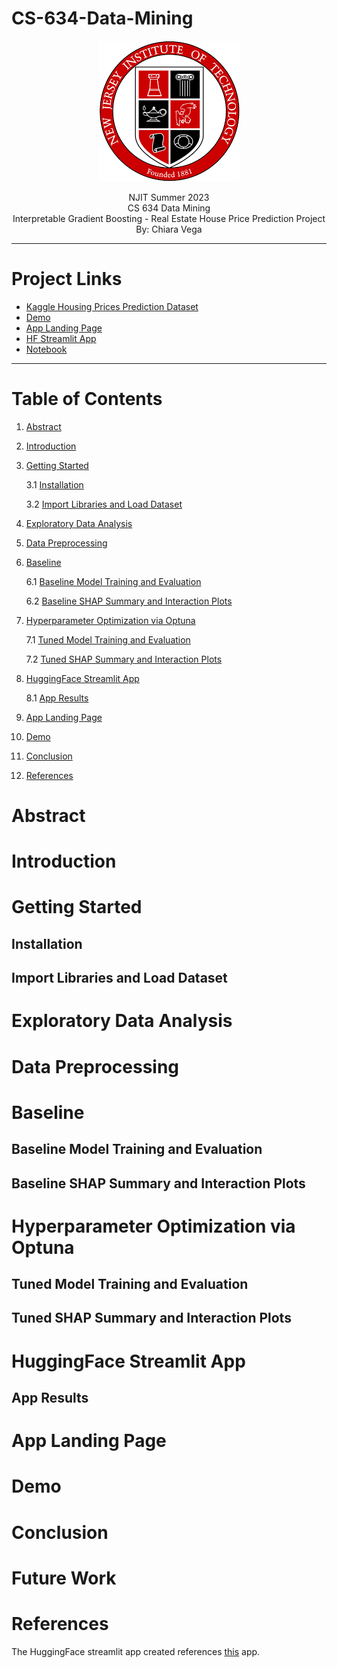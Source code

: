 # CS-634-Data-Mining

<p align="center">
<img src="/docs/img/njitlogo.png">
</p>

<p align="center">
NJIT Summer 2023 <br> CS 634 Data Mining <br> Interpretable Gradient Boosting - Real Estate House Price Prediction Project <br> By: Chiara Vega
</p>

---

# Project Links

- [Kaggle Housing Prices Prediction Dataset](https://www.kaggle.com/competitions/house-prices-advanced-regression-techniques/overview)
- [Demo](https://github.com/GHcpv24/CS-634-Data-Mining/blob/milestone-4/README.md)
- [App Landing Page](https://sites.google.com/njit.edu/real-estate-housing/)
- [HF Streamlit App](https://huggingface.co/spaces/HFcpv24/LightGBM-House-Sale-Price-Prediction)
- [Notebook](https://github.com/GHcpv24/CS-634-Data-Mining/blob/milestone-4/CS634_CVega_Notebook.ipynb)

---

# Table of Contents
1. [Abstract](#abstract)
2. [Introduction](#introduction)
3. [Getting Started](#getting-started)

   3.1 [Installation](#installation)

   3.2 [Import Libraries and Load Dataset](#import-libraries-and-load-dataset)

4. [Exploratory Data Analysis](#exploratory-data-analysis)
5. [Data Preprocessing](#data-preprocessing)
6. [Baseline](#baseline)

   6.1 [Baseline Model Training and Evaluation](#baseline-model-training-and-evaluation)
   
   6.2 [Baseline SHAP Summary and Interaction Plots](#baseline-shap-summary-and-interaction-plots)

7. [Hyperparameter Optimization via Optuna](#hyperparameter-optimization-via-optuna)

   7.1 [Tuned Model Training and Evaluation](#tuned-model-training-and-evaluation)

   7.2 [Tuned SHAP Summary and Interaction Plots](#tuned-shap-summary-and-interaction-plots)

8. [HuggingFace Streamlit App](#huggingface-streamlit-app)

   8.1 [App Results](#app-results)

9. [App Landing Page](#app-landing-page)
10. [Demo](#demo)
11. [Conclusion](#conclusion)
12. [References](#references)

# Abstract

# Introduction

# Getting Started

## Installation

## Import Libraries and Load Dataset

# Exploratory Data Analysis

# Data Preprocessing

# Baseline

## Baseline Model Training and Evaluation

## Baseline SHAP Summary and Interaction Plots

# Hyperparameter Optimization via Optuna

## Tuned Model Training and Evaluation

## Tuned SHAP Summary and Interaction Plots

# HuggingFace Streamlit App

## App Results

# App Landing Page

# Demo

# Conclusion

# Future Work

# References

The HuggingFace streamlit app created references [this](https://github.com/adhok/streamlit_ames_housing_price_prediction_app) app.
